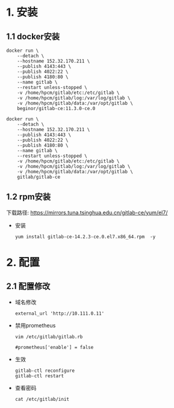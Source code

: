 # 1. 安装

## 1.1 docker安装

```shell
docker run \
    --detach \
    --hostname 152.32.170.211 \
    --publish 4143:443 \
    --publish 4022:22 \
    --publish 4180:80 \
    --name gitlab \
    --restart unless-stopped \
    -v /home/hpcm/gitlab/etc:/etc/gitlab \
    -v /home/hpcm/gitlab/log:/var/log/gitlab \
    -v /home/hpcm/gitlab/data:/var/opt/gitlab \
    beginor/gitlab-ce:11.3.0-ce.0
    
docker run \
    --detach \
    --hostname 152.32.170.211 \
    --publish 4143:443 \
    --publish 4022:22 \
    --publish 4180:80 \
    --name gitlab \
    --restart unless-stopped \
    -v /home/hpcm/gitlab/etc:/etc/gitlab \
    -v /home/hpcm/gitlab/log:/var/log/gitlab \
    -v /home/hpcm/gitlab/data:/var/opt/gitlab \
    gitlab/gitlab-ce
```

## 1.2 rpm安装

下载路径: https://mirrors.tuna.tsinghua.edu.cn/gitlab-ce/yum/el7/

* 安装

  ```shell
  yum install gitlab-ce-14.2.3-ce.0.el7.x86_64.rpm  -y
  ```

# 2. 配置

## 2.1 配置修改

* 域名修改

  ```shell
  external_url 'http://10.111.0.11'
  ```

* 禁用prometheus

  ```shell
  vim /etc/gitlab/gitlab.rb
  
  #prometheus['enable'] = false
  ```

* 生效

  ```shell
  gitlab-ctl reconfigure
  gitlab-ctl restart 
  ```

* 查看密码

  ```shell
  cat /etc/gitlab/init
  ```

  

